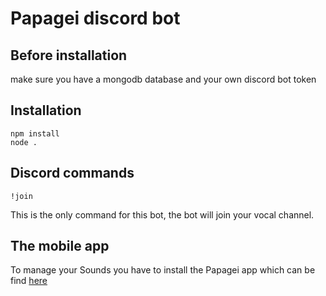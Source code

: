 # Papagei discord bot

## Before installation

make sure you have a mongodb database and your own discord bot token

## Installation

```
npm install
node .
```

## Discord commands

```
!join
```
This is the only command for this bot, the bot will join your vocal channel.

## The mobile app

To manage your Sounds you have to install the Papagei app which can be find [here](https://github.com/c-noblet/Papagei-MobileApp)
